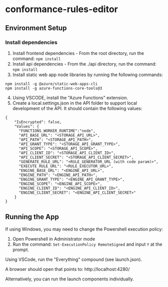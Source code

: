# conformance-rules-editor

## Environment Setup 

### Install dependencies
1. Install frontend dependencies - From the root directory, run the command: `npm install`
2. Install api dependencies - From the ./api directory, run the command: `npm install`
3. Install static web app node libraries by running the following commands:
```
npm install -g @azure/static-web-apps-cli
npm install -g azure-functions-core-tools@3
```
4. Using VSCODE, install the "Azure Functions" extension.
5. Create a local.settings.json in the API folder to support local development of the API. It should contain the following values:

```
{
    "IsEncrypted": false,
    "Values": {
      "FUNCTIONS_WORKER_RUNTIME":"node",
      "API_BASE_URL": "<STORAGE_API_URL>",
      "API_PATH": "<STORAGE_API_PATH>",
      "API_GRANT_TYPE": "<STORAGE_API_GRANT_TYPE>",
      "API_SCOPE": "<STORAGE_API_SCOPE>",
      "API_CLIENT_ID": "<STORAGE_API_CLIENT_ID>",
      "API_CLIENT_SECRET": "<STORAGE_API_CLIENT_SECRET>",
      "GENERATE_RULE_URL": "<RULE_GENERATOR_URL (with code param)>",
      "EXECUTE_RULE_URL": "<RULE_EXECUTOR_URL>",
      "ENGINE_BASE_URL": "<ENGINE_API_URL>",
      "ENGINE_PATH": "<ENGINE_API_PATH>",
      "ENGINE_GRANT_TYPE": "<ENGINE_API_GRANT_TYPE>",
      "ENGINE_SCOPE": "<ENGINE_API_SCOPE>",
      "ENGINE_CLIENT_ID": "<ENGINE_API_CLIENT_ID>",
      "ENGINE_CLIENT_SECRET": "<ENGINE_API_CLIENT_SECRET>"
    }
}
```

## Running the App

If using Windows, you may need to change the Powershell execution policy:
1. Open Powershell in Administrator mode
2. Run the command: `Set-ExecutionPolicy RemoteSigned` and input `Y` at the prompt.

Using VSCode, run the "Everything" compound (see launch.json).

A browser should open that points to: http://localhost:4280/

Alternatively, you can run the launch components individually.
